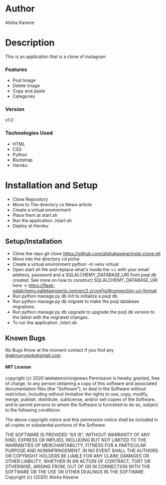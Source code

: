 # Author 
Alisha Kavene
# Description 
 This is an application that is a clone of instagram

### Features
* Post Image
* Delete Image
* Copy and paste
* Categories


### Version
v1.0

### Technologies Used
* HTML
* CSS
* Python
* Bootstrap
* Heroku

# Installation and Setup
* Clone Repository
* Move to The directory cs News-article
* Create a virtual environment
* Place them at start.sh
* Run the application ./start.sh
* Deploy at Heroku

## Setup/Installation
* Clone the repo git clone https://github.com/alishakavene/insta-clone.git
* Move into the directory cd picha
* Create a virtual environment python -m venv virtual
* Open start.sh file and replace what's inside the <> with your email address, password and a SQLALCHEMY_DATABASE_URI from psql db created.
See more on how to construct SQLALCHEMY_DATABASE_URI here -> https://flask-sqlalchemy.palletsprojects.com/en/2.x/config/#connection-uri-format
* Run python manage.py db init to initialize a psql db.
* Run python manage.py db migrate to make the psql database migrations.
* Run python manage.py db upgrade to upgrade the psql db version to the latest with the migrated changes.
* To run the application ./start.sh

## Known Bugs
No Bugs Know at the moment contact if you find any @akmunywoki@gmail.com

#### MIT License

copyright (c) 2020 latelatemorningnews
Permission is hereby granted, free of charge, to any person obtaining a copy of this software and associated documentation files (the "Software"), to deal in the Software without restriction, including without limitation the rights to use, copy, modify, merge, publish, distribute, sublicense, and/or sell copies of the Software, and to permit persons to whom the Software is furnished to do so, subject to the following conditions:

The above copyright notice and this permission notice shall be included in all copies or substantial portions of the Software.

THE SOFTWARE IS PROVIDED "AS IS", WITHOUT WARRANTY OF ANY KIND, EXPRESS OR IMPLIED, INCLUDING BUT NOT LIMITED TO THE WARRANTIES OF MERCHANTABILITY, FITNESS FOR A PARTICULAR PURPOSE AND NONINFRINGEMENT. IN NO EVENT SHALL THE AUTHORS OR COPYRIGHT HOLDERS BE LIABLE FOR ANY CLAIM, DAMAGES OR OTHER LIABILITY, WHETHER IN AN ACTION OF CONTRACT, TORT OR OTHERWISE, ARISING FROM, OUT OF OR IN CONNECTION WITH THE SOFTWARE OR THE USE OR OTHER DEALINGS IN THE SOFTWARE. Copyright (c) {2020} Alisha Kavene